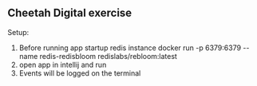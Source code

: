 ## Cheetah Digital exercise

Setup:
1. Before running app startup redis instance docker run -p 6379:6379 --name redis-redisbloom redislabs/rebloom:latest
2. open app in intellij and run
3. Events will be logged on the terminal
